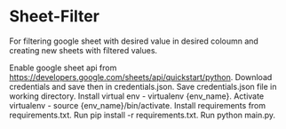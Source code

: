 # Sheet-Filter
For filtering google sheet with desired value in desired coloumn and creating new sheets with filtered values.


Enable google sheet api from https://developers.google.com/sheets/api/quickstart/python.
Download credentials and save then in credentials.json.
Save credentials.json file in working directory.
Install virtual env - virtualenv {env_name}.
Activate virtualenv - source {env_name}/bin/activate.
Install requirements from requirements.txt.
Run pip install -r requirements.txt.
Run python main.py.
